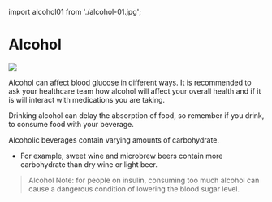 import alcohol01 from './alcohol-01.jpg';

# Alcohol

<img src={alcohol01} />

Alcohol can affect blood glucose in different ways. It is recommended to ask your healthcare team how alcohol will affect your overall health and if it is will interact with medications you are taking.

Drinking alcohol can delay the absorption of food, so remember if you drink, to consume food with your beverage.

Alcoholic beverages contain varying amounts of carbohydrate.

- For example, sweet wine and microbrew beers contain more carbohydrate than dry wine or light beer.

> Alcohol Note: for people on insulin, consuming too much alcohol can cause a dangerous condition of lowering the blood sugar level.

